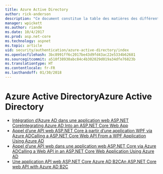 ```yaml
---
title: Azure Active Directory
author: rick-anderson
description: "Ce document constitue la table des matières des différentes rubriques Azure Active Directory relatives à ASP.NET Core."
manager: wpickett
ms.author: riande
ms.date: 10/4/2017
ms.prod: asp.net-core
ms.technology: aspnet
ms.topic: article
uid: security/authentication/azure-active-directory/index
ms.openlocfilehash: 3bc8991ff6c2017be43d9fd43ac22e5334b62681
ms.sourcegitcommit: a510f38930abc84c4b302029d019a34dfe76823b
ms.translationtype: HT
ms.contentlocale: fr-FR
ms.lasthandoff: 01/30/2018
---
```

# <a name="azure-active-directory"></a><span data-ttu-id="80a73-103">Azure Active Directory</span><span class="sxs-lookup"><span data-stu-id="80a73-103">Azure Active Directory</span></span>

* [<span data-ttu-id="80a73-104">Intégration d’Azure AD dans une application web ASP.NET Core</span><span class="sxs-lookup"><span data-stu-id="80a73-104">Integrating Azure AD Into an ASP.NET Core Web App</span></span>](https://azure.microsoft.com/documentation/samples/active-directory-dotnet-webapp-openidconnect-aspnetcore/)
* [<span data-ttu-id="80a73-105">Appel d’une API web ASP.NET Core à partir d’une application WPF via Azure AD</span><span class="sxs-lookup"><span data-stu-id="80a73-105">Calling a ASP.NET Core Web API From a WPF Application Using Azure AD</span></span>](https://azure.microsoft.com/documentation/samples/active-directory-dotnet-native-aspnetcore/)
* [<span data-ttu-id="80a73-106">Appel d’une API web dans une application web ASP.NET Core via Azure AD</span><span class="sxs-lookup"><span data-stu-id="80a73-106">Calling a Web API in an ASP.NET Core Web Application Using Azure AD</span></span>](https://azure.microsoft.com/documentation/samples/active-directory-dotnet-webapp-webapi-openidconnect-aspnetcore/)
* [<span data-ttu-id="80a73-107">Une application API web ASP.NET Core Azure AD B2C</span><span class="sxs-lookup"><span data-stu-id="80a73-107">An ASP.NET Core web API with Azure AD B2C</span></span>](https://azure.microsoft.com/resources/samples/active-directory-b2c-dotnetcore-webapi/)

